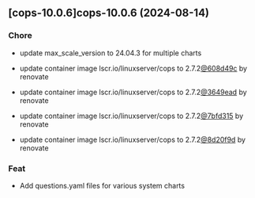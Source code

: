

## [cops-10.0.6]cops-10.0.6 (2024-08-14)

### Chore



- update max_scale_version to 24.04.3 for multiple charts

- update container image lscr.io/linuxserver/cops to 2.7.2[@608d49c](https://github.com/608d49c) by renovate

- update container image lscr.io/linuxserver/cops to 2.7.2[@3649ead](https://github.com/3649ead) by renovate

- update container image lscr.io/linuxserver/cops to 2.7.2[@7bfd315](https://github.com/7bfd315) by renovate

- update container image lscr.io/linuxserver/cops to 2.7.2[@8d20f9d](https://github.com/8d20f9d) by renovate

### Feat



- Add questions.yaml files for various system charts